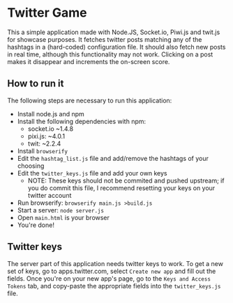 # Twitter Game

This a simple application made with Node.JS, Socket.io, Piwi.js and twit.js for showcase purposes. It fetches twitter posts matching any of the hashtags in a (hard-coded) configuration file. It should also fetch new posts in real time, although this functionality may not work. Clicking on a post makes it disappear and increments the on-screen score.

## How to run it

The following steps are necessary to run this application:

* Install node.js and npm
* Install the following dependencies with npm:
    * socket.io ~1.4.8
    * pixi.js: ~4.0.1
    * twit: ~2.2.4
* Install `browserify`
* Edit the `hashtag_list.js` file and add/remove the hashtags of your choosing
* Edit the `twitter_keys.js` file and add your own keys
    * NOTE: These keys should not be commited and pushed upstream; if you do commit this file, I recommend resetting your keys on your twitter account
* Run browserify: `browserify main.js >build.js`
* Start a server: `node server.js`
* Open `main.html` is your browser
* You're done!

## Twitter keys

The server part of this application needs twitter keys to work. To get a new set of keys, go to apps.twitter.com, select `Create new app` and fill out the fields. Once you're on your new app's page, go to the `Keys and Access Tokens` tab, and copy-paste the appropriate fields into the `twitter_keys.js` file.
